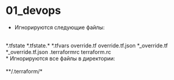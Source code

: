 # 01_devops
* Игнорируются следующие файлы: </br>
</br>
*.tfstate 
*.tfstate.* 
*.tfvars 
override.tf 
override.tf.json 
*_override.tf 
*_override.tf.json 
.terraformrc 
terraform.rc 
</br>
* Игнорируются все файлы в директории: </br>
</br>
**/.terraform/*
